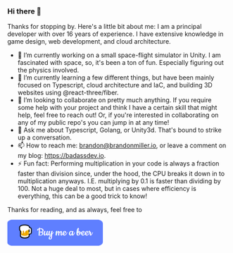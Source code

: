 ### Hi there 👋

Thanks for stopping by. Here's a little bit about me: 
I am a principal developer with over 16 years of experience. I have extensive knowledge in game design, web development, and cloud architecture.

- 🔭 I’m currently working on a small space-flight simulator in Unity. I am fascinated with space, so, it's been a ton of fun. Especially figuring out the physics involved.
- 🌱 I’m currently learning a few different things, but have been mainly focused on Typescript, cloud architecture and IaC, and building 3D websites using @react-three/fiber.
- 👯 I’m looking to collaborate on pretty much anything. If you require some help with your project and think I have a certain skill that might help, feel free to reach out! Or, if you're interested in collaborating on any of my public repo's you can jump in at any time!
- 💬 Ask me about Typescript, Golang, or Unity3d. That's bound to strike up a conversation.
- 📫 How to reach me: brandon@brandonmiller.io, or leave a comment on my blog: https://badassdev.io.
- ⚡ Fun fact: Performing multiplication in your code is always a fraction faster than division since, under the hood, the CPU breaks it down in to multiplication anyways. I.E. multiplying by 0.1 is faster than dividing by 100. Not a huge deal to most, but in cases where efficiency is everything, this can be a good trick to know!

Thanks for reading, and as always, feel free to 

<a href="https://www.buymeacoffee.com/8gkG50zykS" target="_blank"><img src="bmb.png" alt="Buy Me A Beer" style="height: 60px !important;width: 217px !important;" ></a>
